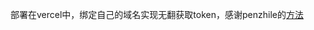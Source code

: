 部署在vercel中，绑定自己的域名实现无翻获取token，感谢penzhile的[方法](https://zhile.io/2023/05/19/how-to-get-chatgpt-access-token-via-pkce.html)